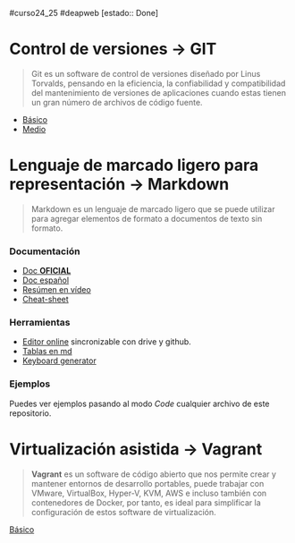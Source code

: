 #curso24_25 #deapweb [estado:: Done] 

# Control de versiones -> GIT
> Git es un software de control de versiones diseñado por Linus Torvalds, pensando en la eficiencia, la confiabilidad y compatibilidad del mantenimiento de versiones de aplicaciones cuando estas tienen un gran número de archivos de código fuente.

+ [Básico](https://github.com/luiscastelar/clases24_25/blob/main/comun/git.md)
+ [Medio](https://github.com/luiscastelar/clases24_25/blob/main/comun/g-ramas.md)

# Lenguaje de marcado ligero para representación -> Markdown
> Markdown es un lenguaje de marcado ligero que se puede utilizar para agregar elementos de formato a documentos de texto sin formato.

### Documentación
+ [Doc **OFICIAL**](https://www.markdownguide.org/basic-syntax)
+ [Doc español](https://markdown.es/sintaxis-markdown/)
+ [Resúmen en vídeo](https://www.youtube.com/watch?v=oxaH9CFpeEE)
+ [Cheat-sheet](https://www.markdownguide.org/cheat-sheet)

### Herramientas
+ [Editor online](https://stackedit.io/app#) sincronizable con drive y github.
+ [Tablas en md](https://www.tablesgenerator.com/markdown_tables)
+ [Keyboard generator](https://kbd.hsuan.xyz/)

### Ejemplos
Puedes ver ejemplos pasando al modo *Code* cualquier archivo de este repositorio.


# Virtualización asistida -> Vagrant
> **Vagrant** es un software de código abierto que nos permite crear y mantener entornos de desarrollo portables, puede trabajar con VMware, VirtualBox, Hyper-V, KVM, AWS e incluso también con contenedores de Docker, por tanto, es ideal para simplificar la configuración de estos software de virtualización.

[Básico](https://github.com/luiscastelar/clases24_25/blob/main/comun/Vagrant.md)

